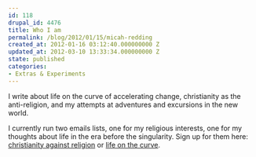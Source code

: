 ```yaml
---
id: 118
drupal_id: 4476
title: Who I am
permalink: /blog/2012/01/15/micah-redding
created_at: 2012-01-16 03:12:40.000000000 Z
updated_at: 2012-03-10 13:33:34.000000000 Z
state: published
categories:
- Extras & Experiments
---
```

I write about life on the curve of accelerating change, christianity as the anti-religion, and my attempts at adventures and excursions in the new world. 

I currently run two emails lists, one for my religious interests, one for my thoughts about life in the era before the singularity. Sign up for them here:  
[christianity against religion](http://christianityagainstreligion.com/group)  or  [life on the curve](http://micahredding.com/curve).
